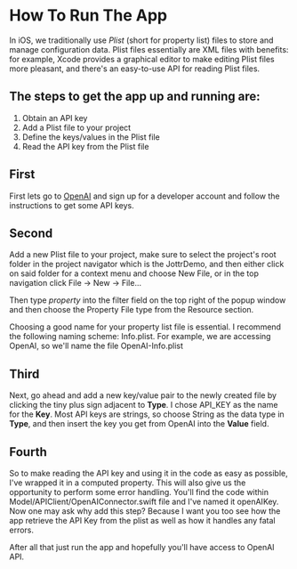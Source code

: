 #  How To Run The App

In iOS, we traditionally use *Plist* (short for property list) files to store and manage configuration data. Plist files 
essentially are XML files with benefits: for example, Xcode provides a graphical editor to make editing Plist files more 
pleasant, and there's an easy-to-use API for reading Plist files.

## The steps to get the app up and running are:
1. Obtain an API key
2. Add a Plist file to your project
3. Define the keys/values in the Plist file
4. Read the API key from the Plist file

## First
First lets go to [OpenAI](https://www.openai.com) and sign up for a developer account and follow the instructions to get 
some API keys.

## Second
Add a new Plist file to your project, make sure to select the project's root folder in the project navigator which is 
the JottrDemo, and then either click on said folder for a context menu and choose New File, or in the top navigation click 
File -> New -> File...

Then type *property* into the filter field on the top right of the popup window and then choose the Property File type from 
the Resource section.

Choosing a good name for your property list file is essential. I recommend the following naming scheme: <name of the 
API>Info.plist. For example, we are accessing OpenAI, so we'll name the file OpenAI-Info.plist

## Third
Next, go ahead and add a new key/value pair to the newly created file by clicking the tiny plus sign adjacent to **Type**. 
I chose API_KEY as the name for the **Key**. Most API keys are strings, so choose String as the data type in **Type**, and 
then insert the key you get from OpenAI into the **Value** field.

## Fourth
So to make reading the API key and using it in the code as easy as possible, I've wrapped it in a computed property. This 
will also give us the opportunity to perform some error handling. You'll find the code within 
Model/APIClient/OpenAIConnector.swift file and I've named it openAIKey. 
Now one may ask why add this step? Because I want you too see how the app retrieve the API Key from the plist as well as how 
it handles any fatal errors.

After all that just run the app and hopefully you'll have access to OpenAI API.
